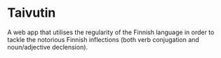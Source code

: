 Taivutin
========

A web app that utilises the regularity of the Finnish language in order to tackle the notorious Finnish inflections (both verb conjugation and noun/adjective declension).
